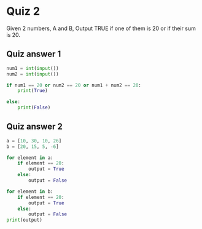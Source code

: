 # Quiz 2
Given 2 numbers, A and B, Output TRUE if one of them is 20 or if their sum is 20.

## Quiz answer 1


```.py
num1 = int(input())
num2 = int(input())

if num1 == 20 or num2 == 20 or num1 + num2 == 20:
    print(True)

else:
    print(False)
```


## Quiz answer 2


```.py
a = [10, 30, 10, 26]
b = [20, 15, 5, -6]

for element in a:
    if element == 20:
        output = True
    else:
        output = False

for element in b:
    if element == 20:
        output = True
    else:
        output = False
print(output)
```



